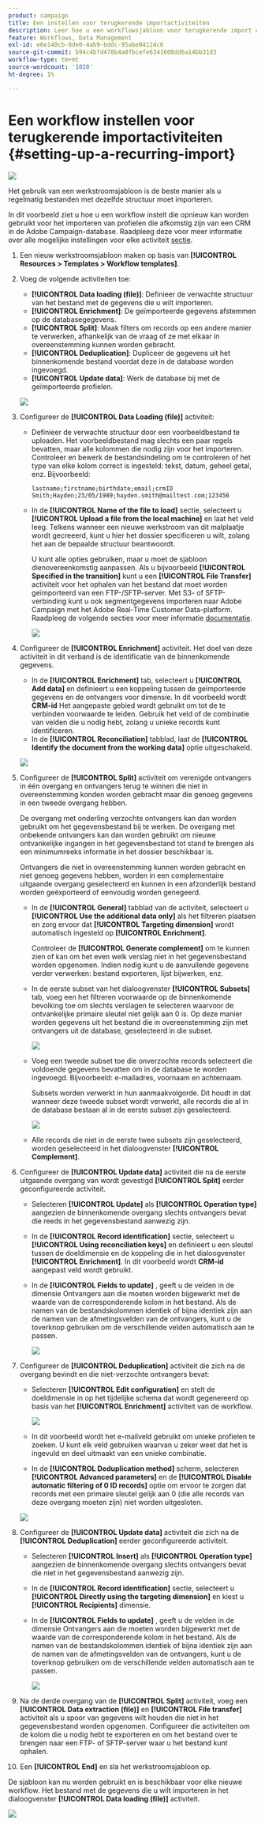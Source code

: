 ```yaml
---
product: campaign
title: Een instellen voor terugkerende importactiviteiten
description: Leer hoe u een workflowsjabloon voor terugkerende import configureert.
feature: Workflows, Data Management
exl-id: e6e140cb-8de0-4ab9-bddc-95abe04124c6
source-git-commit: b94c4bfd478b4a8fbcefe6341608dd6a14bb31d3
workflow-type: tm+mt
source-wordcount: '1020'
ht-degree: 1%

---
```


# Een workflow instellen voor terugkerende importactiviteiten {#setting-up-a-recurring-import}

![](../../assets/common.svg)

Het gebruik van een werkstroomsjabloon is de beste manier als u regelmatig bestanden met dezelfde structuur moet importeren.

In dit voorbeeld ziet u hoe u een workflow instelt die opnieuw kan worden gebruikt voor het importeren van profielen die afkomstig zijn van een CRM in de Adobe Campaign-database. Raadpleeg deze voor meer informatie over alle mogelijke instellingen voor elke activiteit [sectie](about-activities.md).

1. Een nieuw werkstroomsjabloon maken op basis van **[!UICONTROL Resources > Templates > Workflow templates]**.
1. Voeg de volgende activiteiten toe:

   * **[!UICONTROL Data loading (file)]**: Definieer de verwachte structuur van het bestand met de gegevens die u wilt importeren.
   * **[!UICONTROL Enrichment]**: De geïmporteerde gegevens afstemmen op de databasegegevens.
   * **[!UICONTROL Split]**: Maak filters om records op een andere manier te verwerken, afhankelijk van de vraag of ze met elkaar in overeenstemming kunnen worden gebracht.
   * **[!UICONTROL Deduplication]**: Dupliceer de gegevens uit het binnenkomende bestand voordat deze in de database worden ingevoegd.
   * **[!UICONTROL Update data]**: Werk de database bij met de geïmporteerde profielen.

   ![](assets/import_template_example0.png)

1. Configureer de **[!UICONTROL Data Loading (file)]** activiteit:

   * Definieer de verwachte structuur door een voorbeeldbestand te uploaden. Het voorbeeldbestand mag slechts een paar regels bevatten, maar alle kolommen die nodig zijn voor het importeren. Controleer en bewerk de bestandsindeling om te controleren of het type van elke kolom correct is ingesteld: tekst, datum, geheel getal, enz. Bijvoorbeeld:

      ```
      lastname;firstname;birthdate;email;crmID
      Smith;Hayden;23/05/1989;hayden.smith@mailtest.com;123456
      ```

   * In de **[!UICONTROL Name of the file to load]** sectie, selecteert u **[!UICONTROL Upload a file from the local machine]** en laat het veld leeg. Telkens wanneer een nieuwe werkstroom van dit malplaatje wordt gecreeerd, kunt u hier het dossier specificeren u wilt, zolang het aan de bepaalde structuur beantwoordt.

      U kunt alle opties gebruiken, maar u moet de sjabloon dienovereenkomstig aanpassen. Als u bijvoorbeeld **[!UICONTROL Specified in the transition]** kunt u een **[!UICONTROL File Transfer]** activiteit voor het ophalen van het bestand dat moet worden geïmporteerd van een FTP-/SFTP-server. Met S3- of SFTP-verbinding kunt u ook segmentgegevens importeren naar Adobe Campaign met het Adobe Real-Time Customer Data-platform. Raadpleeg de volgende secties voor meer informatie [documentatie](https://experienceleague.adobe.com/docs/experience-platform/destinations/catalog/email-marketing/adobe-campaign.html).

      ![](assets/import_template_example1.png)

1. Configureer de **[!UICONTROL Enrichment]** activiteit. Het doel van deze activiteit in dit verband is de identificatie van de binnenkomende gegevens.

   * In de **[!UICONTROL Enrichment]** tab, selecteert u **[!UICONTROL Add data]** en definieert u een koppeling tussen de geïmporteerde gegevens en de ontvangers voor dimensie. In dit voorbeeld wordt **CRM-id** Het aangepaste gebied wordt gebruikt om tot de te verbinden voorwaarde te leiden. Gebruik het veld of de combinatie van velden die u nodig hebt, zolang u unieke records kunt identificeren.
   * In de **[!UICONTROL Reconciliation]** tabblad, laat de **[!UICONTROL Identify the document from the working data]** optie uitgeschakeld.

   ![](assets/import_template_example2.png)

1. Configureer de **[!UICONTROL Split]** activiteit om verenigde ontvangers in één overgang en ontvangers terug te winnen die niet in overeenstemming konden worden gebracht maar die genoeg gegevens in een tweede overgang hebben.

   De overgang met onderling verzochte ontvangers kan dan worden gebruikt om het gegevensbestand bij te werken. De overgang met onbekende ontvangers kan dan worden gebruikt om nieuwe ontvankelijke ingangen in het gegevensbestand tot stand te brengen als een minimumreeks informatie in het dossier beschikbaar is.

   Ontvangers die niet in overeenstemming kunnen worden gebracht en niet genoeg gegevens hebben, worden in een complementaire uitgaande overgang geselecteerd en kunnen in een afzonderlijk bestand worden geëxporteerd of eenvoudig worden genegeerd.

   * In de **[!UICONTROL General]** tabblad van de activiteit, selecteert u **[!UICONTROL Use the additional data only]** als het filtreren plaatsen en zorg ervoor dat **[!UICONTROL Targeting dimension]** wordt automatisch ingesteld op **[!UICONTROL Enrichment]**.

      Controleer de **[!UICONTROL Generate complement]** om te kunnen zien of kan om het even welk verslag niet in het gegevensbestand worden opgenomen. Indien nodig kunt u de aanvullende gegevens verder verwerken: bestand exporteren, lijst bijwerken, enz.

   * In de eerste subset van het dialoogvenster **[!UICONTROL Subsets]** tab, voeg een het filtreren voorwaarde op de binnenkomende bevolking toe om slechts verslagen te selecteren waarvoor de ontvankelijke primaire sleutel niet gelijk aan 0 is. Op deze manier worden gegevens uit het bestand die in overeenstemming zijn met ontvangers uit de database, geselecteerd in die subset.

      ![](assets/import_template_example3.png)

   * Voeg een tweede subset toe die onverzochte records selecteert die voldoende gegevens bevatten om in de database te worden ingevoegd. Bijvoorbeeld: e-mailadres, voornaam en achternaam.

      Subsets worden verwerkt in hun aanmaakvolgorde. Dit houdt in dat wanneer deze tweede subset wordt verwerkt, alle records die al in de database bestaan al in de eerste subset zijn geselecteerd.

      ![](assets/import_template_example3_2.png)

   * Alle records die niet in de eerste twee subsets zijn geselecteerd, worden geselecteerd in het dialoogvenster **[!UICONTROL Complement]**.

1. Configureer de **[!UICONTROL Update data]** activiteit die na de eerste uitgaande overgang van wordt gevestigd **[!UICONTROL Split]** eerder geconfigureerde activiteit.

   * Selecteren **[!UICONTROL Update]** als **[!UICONTROL Operation type]** aangezien de binnenkomende overgang slechts ontvangers bevat die reeds in het gegevensbestand aanwezig zijn.
   * In de **[!UICONTROL Record identification]** sectie, selecteert u **[!UICONTROL Using reconciliation keys]** en definieert u een sleutel tussen de doeldimensie en de koppeling die in het dialoogvenster **[!UICONTROL Enrichment]**. In dit voorbeeld wordt **CRM-id** aangepast veld wordt gebruikt.
   * In de **[!UICONTROL Fields to update]** , geeft u de velden in de dimensie Ontvangers aan die moeten worden bijgewerkt met de waarde van de corresponderende kolom in het bestand. Als de namen van de bestandskolommen identiek of bijna identiek zijn aan de namen van de afmetingsvelden van de ontvangers, kunt u de toverknop gebruiken om de verschillende velden automatisch aan te passen.

      ![](assets/import_template_example6.png)

1. Configureer de **[!UICONTROL Deduplication]** activiteit die zich na de overgang bevindt en die niet-verzochte ontvangers bevat:

   * Selecteren **[!UICONTROL Edit configuration]** en stelt de doeldimensie in op het tijdelijke schema dat wordt gegenereerd op basis van het **[!UICONTROL Enrichment]** activiteit van de workflow.

      ![](assets/import_template_example4.png)

   * In dit voorbeeld wordt het e-mailveld gebruikt om unieke profielen te zoeken. U kunt elk veld gebruiken waarvan u zeker weet dat het is ingevuld en deel uitmaakt van een unieke combinatie.
   * In de **[!UICONTROL Deduplication method]** scherm, selecteren **[!UICONTROL Advanced parameters]** en de **[!UICONTROL Disable automatic filtering of 0 ID records]** optie om ervoor te zorgen dat records met een primaire sleutel gelijk aan 0 (die alle records van deze overgang moeten zijn) niet worden uitgesloten.

   ![](assets/import_template_example7.png)

1. Configureer de **[!UICONTROL Update data]** activiteit die zich na de **[!UICONTROL Deduplication]** eerder geconfigureerde activiteit.

   * Selecteren **[!UICONTROL Insert]** als **[!UICONTROL Operation type]** aangezien de binnenkomende overgang slechts ontvangers bevat die niet in het gegevensbestand aanwezig zijn.
   * In de **[!UICONTROL Record identification]** sectie, selecteert u **[!UICONTROL Directly using the targeting dimension]** en kiest u **[!UICONTROL Recipients]** dimensie.
   * In de **[!UICONTROL Fields to update]** , geeft u de velden in de dimensie Ontvangers aan die moeten worden bijgewerkt met de waarde van de corresponderende kolom in het bestand. Als de namen van de bestandskolommen identiek of bijna identiek zijn aan de namen van de afmetingsvelden van de ontvangers, kunt u de toverknop gebruiken om de verschillende velden automatisch aan te passen.

      ![](assets/import_template_example8.png)

1. Na de derde overgang van de **[!UICONTROL Split]** activiteit, voeg een **[!UICONTROL Data extraction (file)]** en **[!UICONTROL File transfer]** activiteit als u spoor van gegevens wilt houden die niet in het gegevensbestand worden opgenomen. Configureer die activiteiten om de kolom die u nodig hebt te exporteren en om het bestand over te brengen naar een FTP- of SFTP-server waar u het bestand kunt ophalen.
1. Een **[!UICONTROL End]** en sla het werkstroomsjabloon op.

De sjabloon kan nu worden gebruikt en is beschikbaar voor elke nieuwe workflow. Het bestand met de gegevens die u wilt importeren in het dialoogvenster **[!UICONTROL Data loading (file)]** activiteit.

![](assets/import_template_example9.png)
